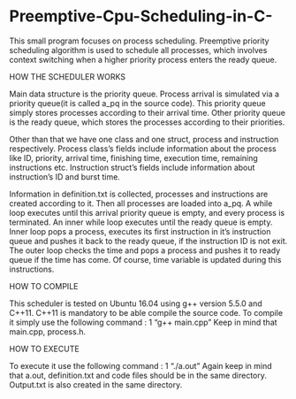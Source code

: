# Preemptive-Cpu-Scheduling-in-C-

This small program focuses on process scheduling. Preemptive priority scheduling algorithm is used to schedule all processes, which involves context switching when a higher priority process enters the ready queue.

HOW THE SCHEDULER WORKS

Main data structure is the priority queue. Process arrival is simulated via a priority queue(it is called  a_pq in the source code). This priority queue simply stores processes according to their arrival time.  Other priority queue is the ready queue, which stores the processes according to their priorities.

Other than that we have one class and one struct, process and instruction respectively. Process class’s fields include information about the process like ID, priority, arrival time, finishing time, execution time, remaining instructions etc. Instruction struct’s fields include information about instruction’s ID and burst time.

Information in definition.txt is collected, processes and instructions are created according to it. Then all processes are loaded into a_pq. A while loop executes until this arrival priority queue is empty, and every process is terminated. An inner while loop executes until the ready queue is empty. Inner loop pops a process, executes its first instruction in it’s instruction queue and pushes it back to the ready queue, if the instruction ID is not exit. The outer loop checks the time and pops a process and pushes it to ready queue if the time has come. Of course, time variable is updated during this instructions.

HOW TO COMPILE

This scheduler is tested on Ubuntu 16.04 using g++ version 5.5.0 and C++11. C++11 is mandatory to be able compile the source code. To compile it simply use the following command : 
        1 “g++ main.cpp”
Keep in mind that main.cpp, process.h.

HOW TO EXECUTE

To execute it use the following command : 
          1 “./a.out”
Again keep in mind that a.out, definition.txt and code files should be in the same directory. Output.txt is also created in the same directory.

